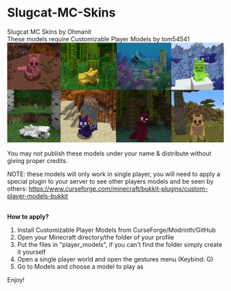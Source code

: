 # Slugcat-MC-Skins
Slugcat MC Skins by Ohmanit<br>These models require Customizable Player Models by tom54541
![](files/icon.png)

You may not publish these models under your name & distribute without giving proper credits.


NOTE: these models will only work in single player, you will need to apply a special plugin to your server to see other players models and be seen by others:
https://www.curseforge.com/minecraft/bukkit-plugins/custom-player-models-bukkit<br><br>

<b>
How to apply?
</b><br>

1. Install Customizable Player Models from CurseForge/Modrinth/GitHub
2. Open your Minecraft directory/the folder of your profile 
3. Put the files in "player_models", if you can't find the folder simply create it yourself
4. Open a single player world and open the gestures menu (Keybind: G)
5. Go to Models and choose a model to play as

Enjoy!
